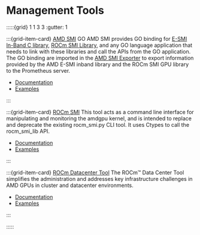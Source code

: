 # Management Tools

:::::{grid} 1 1 3 3
:gutter: 1

:::{grid-item-card} [AMD SMI](https://rocmdocs.amd.com/projects/amdsmi/en/latest/)
GO AMD SMI provides GO binding for [E-SMI In-Band C library](https://github.com/amd/esmi_ib_library.git),
[ROCm SMI Library](https://github.com/RadeonOpenCompute/rocm_smi_lib.git), and any
GO language application that needs to link with these libraries and call the APIs
from the GO application. The GO binding are imported in the
[AMD SMI Exporter](https://github.com/amd/amd_smi_exporter.git) to export information
provided by the AMD E-SMI inband library and the ROCm SMI GPU library to the Prometheus server.

- [Documentation](https://rocmdocs.amd.com/projects/amdsmi/en/latest/)
- [Examples](https://github.com/amd/go_amd_smi#example)

:::

:::{grid-item-card} [ROCm SMI](https://rocmdocs.amd.com/projects/rocmsmi/en/latest/)
This tool acts as a command line interface for manipulating and monitoring the amdgpu kernel, and is intended to replace and deprecate the existing rocm_smi.py CLI tool. It uses Ctypes to call the rocm_smi_lib API.

- [Documentation](https://rocmdocs.amd.com/projects/rocmsmi/en/latest/)
- [Examples](https://github.com/RadeonOpenCompute/rocm_smi_lib/tree/master/python_smi_tools)

:::

:::{grid-item-card} [ROCm Datacenter Tool](https://rocmdocs.amd.com/projects/rdc/en/latest/)
The ROCm™ Data Center Tool simplifies the administration and addresses key infrastructure challenges in AMD GPUs in cluster and datacenter environments. 

- [Documentation](https://rocmdocs.amd.com/projects/rdc/en/latest/)
- [Examples](https://github.com/RadeonOpenCompute/rdc/tree/master/example)

:::

:::::
